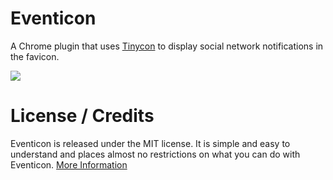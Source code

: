 # Eventicon

A Chrome plugin that uses [Tinycon](https://github.com/tommoor/tinycon) to display social network notifications in the favicon.

<img src="https://raw.github.com/johnste/eventicon/gh-pages/images/screenshot.png" />

# License / Credits

Eventicon is released under the MIT license. It is simple and easy to understand and places almost no restrictions on what you can do with Eventicon. [More Information](http://en.wikipedia.org/wiki/MIT_License)